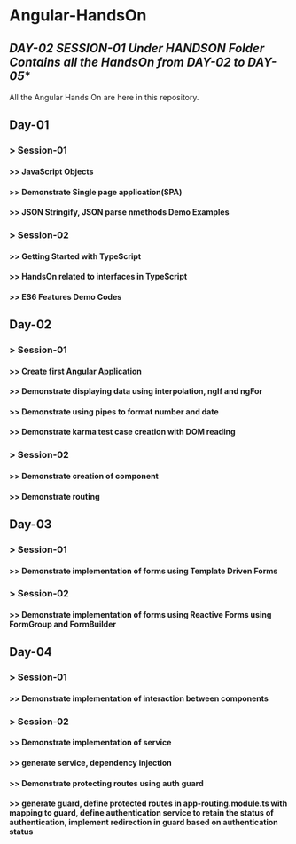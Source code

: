 # Angular-HandsOn
## *****DAY-02 SESSION-01 Under HANDSON Folder Contains all the HandsOn from DAY-02 to DAY-05******
All the Angular Hands On are here in this repository.

## Day-01
### > Session-01
<h4> >> JavaScript Objects</h4>
<h4> >> Demonstrate Single page application(SPA)</h4>
<h4> >> JSON Stringify, JSON parse nmethods Demo Examples</h4>

### > Session-02 
<h4> >> Getting Started with TypeScript</h4>
<h4> >> HandsOn related to interfaces in TypeScript</h4>
<h4> >> ES6 Features Demo Codes</h4>

## Day-02
### > Session-01
<h4> >> Create first Angular Application</h4>
<h4> >> Demonstrate displaying data using interpolation, ngIf and ngFor</h4>
<h4> >> Demonstrate using pipes to format number and date</h4>
<h4> >> Demonstrate karma test case creation with DOM reading </h4>

### > Session-02 
<h4> >> Demonstrate creation of component</h4>
<h4> >> Demonstrate routing</h4>

## Day-03
### > Session-01
<h4> >> Demonstrate implementation of forms using Template Driven Forms</h4>

### > Session-02 
<h4> >> Demonstrate implementation of forms using  Reactive Forms using FormGroup and FormBuilder</h4>


## Day-04
### > Session-01
<h4> >> Demonstrate implementation of interaction between components</h4>

### > Session-02 
<h4> >> Demonstrate implementation of service</h4>
<h4> >> generate service, dependency injection</h4>
<h4> >> Demonstrate protecting routes using auth guard</h4>
<h4> >> generate guard, define protected routes in app-routing.module.ts with mapping to guard, define authentication service to retain the status of authentication, implement redirection in guard based on authentication status </h4>

